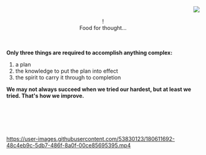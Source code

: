 <img align="right" src="https://i.imgur.com/lryIlZT.png"/>
<br>
<p align="center">!<br>
Food for thought...</p>
<br><br>
<b>Only three things are required to accomplish anything complex:</b>
<ol>
<li> a plan</li>
<li> the knowledge to put the plan into effect</li>
<li> the spirit to carry it through to completion<br></li>
</ol>
<p><b>We may not always succeed when we tried our hardest, but at least we tried. That's how we improve.</b></p>
<br><br><br><br>

https://user-images.githubusercontent.com/53830123/180611692-48c4eb9c-5db7-486f-8a0f-00ce85695395.mp4
